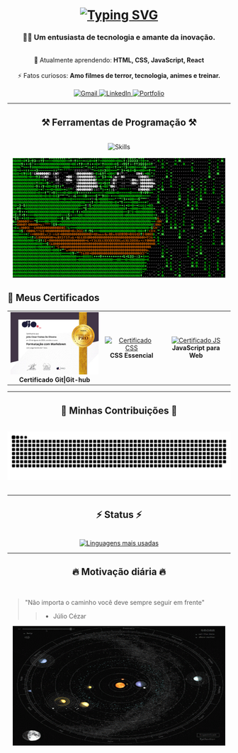 <h1 align="center">
  <a href="https://git.io/typing-svg">
    <img src="https://readme-typing-svg.herokuapp.com?font=Fira+Code&size=25&pause=1000&center=true&vCenter=true&width=435&lines=Ol%C3%A1%2C+seja+bem-vindo!;Sou+J%C3%BAlio+C%C3%A9zar%2C+prazer!+%F0%9F%91%8B" alt="Typing SVG" />
  </a>
</h1>

<h3 align="center">👨‍💻 Um entusiasta de tecnologia e amante da inovação.</h3>

<br/>

<div align="center">
  🌱 Atualmente aprendendo: <strong>HTML, CSS, JavaScript, React</strong>  
  <br/><br/>
  ⚡ Fatos curiosos: <strong>Amo filmes de terror, tecnologia, animes e treinar.</strong>
</div>

<br/>

<div align="center"> 
  <a href="mailto:Jczarf.oliveira@gmail.com">
    <img src="https://img.shields.io/badge/Gmail-333333?style=for-the-badge&logo=gmail&logoColor=red" alt="Gmail" />
  </a>
  <a href="https://linkedin.com/in/Júliocf" target="_blank">
    <img src="https://img.shields.io/badge/LinkedIn-0077B5?style=for-the-badge&logo=linkedin&logoColor=white" alt="LinkedIn" />
  </a>
  <a href="https://github.com/Jczarf" target="_blank">
    <img src="https://img.shields.io/badge/Portfolio-FF5722?style=for-the-badge&logo=todoist&logoColor=white" alt="Portfolio" />
  </a>
</div>

<hr/>

<h2 align="center">⚒️ Ferramentas de Programação ⚒️</h2>
<br/>
<div align="center">
  <img src="https://skillicons.dev/icons?i=html,css,js,react,python,java,vscode,github" alt="Skills" />
</div>
<br/>
<div align="center">
  <img src="./assets/gifhacking.gif" alt="Motivational GIF" width="480" height="270"/>
</div>

## 🏅 Meus Certificados

<div align="center">
  <table>
    <tr>
      <td align="center">
        <a href="https://github.com/Jczarf/Certificados/blob/main/certificado.jpeg" target="_blank">
          <img src="https://github.com/Jczarf/Certificados/blob/main/certificado.jpeg" alt="Certificado" width="200px" />
        </a>
        <br/>
        <strong>Certificado Git|Git-hub</strong>
      </td>
      <td align="center">
        <a href="https://github.com/Jczarf/Certificados/blob/main/certificado2.pdf" target="_blank">
          <img src="https://via.placeholder.com/200" alt="Certificado CSS" width="200px" />
        </a>
        <br/>
        <strong>CSS Essencial</strong>
      </td>
      <td align="center">
        <a href="https://github.com/Jczarf/Certificados/blob/main/certificado3.pdf" target="_blank">
          <img src="https://via.placeholder.com/200" alt="Certificado JS" width="200px" />
        </a>
        <br/>
        <strong>JavaScript para Web</strong>
      </td>
    </tr>
  </table>
</div>

<hr/>


<h2 align="center">🐍 Minhas Contribuições 🐍</h2>
<br/>
<div align="center">
  <img alt="Snake eating my contributions" src="https://raw.githubusercontent.com/salesp07/salesp07/output/github-contribution-grid-snake.svg" />
</div>

<br/>
<hr/>

<h2 align="center">⚡ Status ⚡</h2>
<br/>
<div align="center">
  <a href="https://github.com/Jczarf">
    <img loading="lazy" height="180em" src="https://github-readme-stats.vercel.app/api/top-langs/?username=Jczarf&layout=compact&langs_count=7&theme=dracula&locale=pt-br" alt="Linguagens mais usadas" />
  </a>
</div>
</div>

<hr/>

<h2 align="center">🔥 Motivação diária 🔥</h2>
<br/>

>"Não importa o caminho você deve sempre seguir em frente"
>> - Júlio Cézar

<div align="center">
  <img src="./assets/sistemasolar.webp" alt="Motivational GIF" width="480" height="270"/>
</div>
